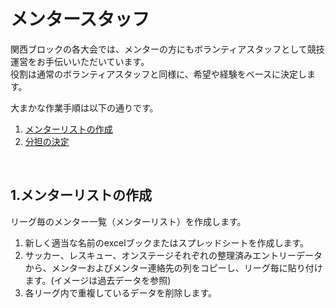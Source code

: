 # メンタースタッフ  

関西ブロックの各大会では、メンターの方にもボランティアスタッフとして競技運営をお手伝いいただいています。  
役割は通常のボランティアスタッフと同様に、希望や経験をベースに決定します。

大まかな作業手順は以下の通りです。  
1. [メンターリストの作成](#1.メンターリストの作成)
2. [分担の決定](#2.分担の決定)  

<br>

## 1.メンターリストの作成

リーグ毎のメンター一覧（メンターリスト）を作成します。
1. 新しく適当な名前のexcelブックまたはスプレッドシートを作成します。  
2. サッカー、レスキュー、オンステージそれぞれの整理済みエントリーデータから、メンターおよびメンター連絡先の列をコピーし、リーグ毎に貼り付けます。(イメージは過去データを参照)  
3. 各リーグ内で重複しているデータを削除します。





